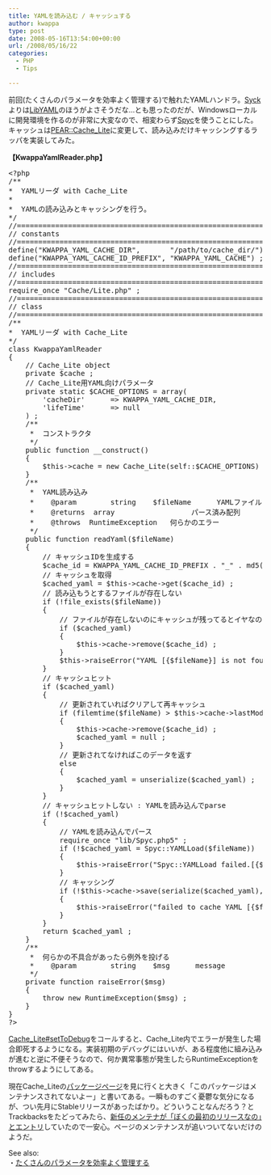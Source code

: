 ```yaml
---
title: YAMLを読み込む / キャッシュする
author: kwappa
type: post
date: 2008-05-16T13:54:00+00:00
url: /2008/05/16/22
categories:
  - PHP
  - Tips

---
```

前回(たくさんのパラメータを効率よく管理する)で触れたYAMLハンドラ。[Syck][1]よりは[LibYAML][2]のほうがよさそうだな…とも思ったのだが、Windowsローカルに開発環境を作るのが非常に大変なので、相変わらず[Spyc][3]を使うことにした。キャッシュは[PEAR::Cache_Lite][4]に変更して、読み込みだけキャッシングするラッパを実装してみた。

<!--more-->

**【KwappaYamlReader.php】**

<pre class="code">&lt;?php
<span class="rem">/**
*  YAMLリーダ with Cache_Lite
*
*  YAMLの読み込みとキャッシングを行う。
*/</span>
<span class="rem">//==============================================================================</span>
<span class="rem">// constants</span>
<span class="rem">//==============================================================================</span>
define(<span class="str">"KWAPPA_YAML_CACHE_DIR"</span>,       <span class="str">"/path/to/cache_dir/"</span>) ;
define(<span class="str">"KWAPPA_YAML_CACHE_ID_PREFIX"</span>, <span class="str">"KWAPPA_YAML_CACHE"</span>) ;
<span class="rem">//==============================================================================</span>
<span class="rem">// includes</span>
<span class="rem">//==============================================================================</span>
<span class="keyword">require_once</span> <span class="str">"Cache/Lite.php"</span> ;
<span class="rem">//==============================================================================</span>
<span class="rem">// class</span>
<span class="rem">//==============================================================================</span>
<span class="rem">/**
*  YAMLリーダ with Cache_Lite
*/</span>
<span class="keyword">class</span> KwappaYamlReader
{
    <span class="rem">// Cache_Lite object</span>
    private <span class="keyword">$cache</span> ;
    <span class="rem">// Cache_Lite用YAML向けパラメータ</span>
    private static <span class="keyword">$CACHE_OPTIONS</span> = <span class="keyword">array</span>(
        <span class="str">'cacheDir'</span>      =&gt; KWAPPA_YAML_CACHE_DIR,
        <span class="str">'lifeTime'</span>      =&gt; null
    ) ;
    <span class="rem">/**
     *  コンストラクタ
     */</span>
    public <span class="keyword">function</span> __construct()
    {
        <span class="keyword">$this</span>-&gt;cache = <span class="keyword">new</span> Cache_Lite(self::<span class="keyword">$CACHE_OPTIONS</span>) ;
    }
    <span class="rem">/**
     *  YAML読み込み
     *    @param        string    $fileName      YAMLファイル(フルパス)
     *    @returns  array                  パース済み配列
     *    @throws  RuntimeException   何らかのエラー
     */</span>
    public <span class="keyword">function</span> readYaml(<span class="keyword">$fileName</span>)
    {
        <span class="rem">// キャッシュIDを生成する</span>
        <span class="keyword">$cache_id</span> = KWAPPA_YAML_CACHE_ID_PREFIX . <span class="str">"_"</span> . md5(<span class="keyword">$fileName</span>) ;
        <span class="rem">// キャッシュを取得</span>
        <span class="keyword">$cached_yaml</span> = <span class="keyword">$this</span>-&gt;cache-&gt;get(<span class="keyword">$cache_id</span>) ;
        <span class="rem">// 読み込もうとするファイルが存在しない</span>
        <span class="keyword">if</span> (!file_exists(<span class="keyword">$fileName</span>))
        {
            <span class="rem">// ファイルが存在しないのにキャッシュが残ってるとイヤなので消去</span>
            <span class="keyword">if</span> (<span class="keyword">$cached_yaml</span>)
            {
                <span class="keyword">$this</span>-&gt;cache-&gt;remove(<span class="keyword">$cache_id</span>) ;
            }
            <span class="keyword">$this</span>-&gt;raiseError(<span class="str">"YAML [{$fileName}] is not found."</span>) ;
        }
        <span class="rem">// キャッシュヒット</span>
        <span class="keyword">if</span> (<span class="keyword">$cached_yaml</span>)
        {
            <span class="rem">// 更新されていればクリアして再キャッシュ</span>
            <span class="keyword">if</span> (filemtime(<span class="keyword">$fileName</span>) &gt; <span class="keyword">$this</span>-&gt;cache-&gt;lastModified())
            {
                <span class="keyword">$this</span>-&gt;cache-&gt;remove(<span class="keyword">$cache_id</span>) ;
                <span class="keyword">$cached_yaml</span> = null ;
            }
            <span class="rem">// 更新されてなければこのデータを返す</span>
            <span class="keyword">else</span>
            {
                <span class="keyword">$cached_yaml</span> = unserialize(<span class="keyword">$cached_yaml</span>) ;
            }
        }
        <span class="rem">// キャッシュヒットしない : YAMLを読み込んでparse</span>
        <span class="keyword">if</span> (!<span class="keyword">$cached_yaml</span>)
        {
            <span class="rem">// YAMLを読み込んでパース</span>
            <span class="keyword">require_once</span> <span class="str">"lib/Spyc.php5"</span> ;
            <span class="keyword">if</span> (!<span class="keyword">$cached_yaml</span> = Spyc::YAMLLoad(<span class="keyword">$fileName</span>))
            {
                <span class="keyword">$this</span>-&gt;raiseError(<span class="str">"Spyc::YAMLLoad failed.[{$fileName}]"</span>) ;
            }
            <span class="rem">// キャッシング</span>
            <span class="keyword">if</span> (!<span class="keyword">$this</span>-&gt;cache-&gt;save(serialize(<span class="keyword">$cached_yaml</span>), <span class="keyword">$cache_id</span>))
            {
                <span class="keyword">$this</span>-&gt;raiseError(<span class="str">"failed to cache YAML [{$fileName}]."</span>) ;
            }
        }
        <span class="keyword">return</span> <span class="keyword">$cached_yaml</span> ;
    }
    <span class="rem">/**
     *  何らかの不具合があったら例外を投げる
     *    @param        string    $msg      message
     */</span>
    private <span class="keyword">function</span> raiseError(<span class="keyword">$msg</span>)
    {
        throw <span class="keyword">new</span> RuntimeException(<span class="keyword">$msg</span>) ;
    }
}
?&gt;</pre>

[Cache_Lite#setToDebug][5]をコールすると、Cache_Lite内でエラーが発生した場合即死するようになる。実装初期のデバッグにはいいが、ある程度他に組み込みが進むと逆に不便そうなので、何か異常事態が発生したらRuntimeExceptionをthrowするようにしてある。

現在Cache_Liteの[パッケージページ][4]を見に行くと大きく「このパッケージはメンテナンスされてないよー」と書いてある。一瞬ものすごく憂鬱な気分になるが、つい先月にStableリリースがあったばかり。どういうことなんだろう？とTrackbacksをたどってみたら、[新任のメンテナが「ぼくの最初のリリースなの」とエントリ][6]していたので一安心。ページのメンテナンスが追いついてないだけのようだ。

See also:   
・[たくさんのパラメータを効率よく管理する][7]

 [1]: http://whytheluckystiff.net/syck/
 [2]: http://pyyaml.org/wiki/LibYAML
 [3]: http://spyc.sourceforge.net/
 [4]: http://pear.php.net/package/Cache_Lite
 [5]: http://pear.php.net/manual/ja/package.caching.cache-lite.cache-lite.settodebug.php
 [6]: http://m.tacker.org/blog/1118.pear-cache_lite-173-release.html
 [7]: http://kwappa.txt-nifty.com/blog/2008/03/post_bcd0.html
